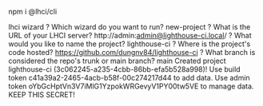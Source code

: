 npm i @lhci/cli

lhci wizard
? Which wizard do you want to run? new-project
? What is the URL of your LHCI server? http://admin:admin@lighthouse-ci.local/
? What would you like to name the project? lighthouse-ci
? Where is the project's code hosted? https://github.com/dungnv84/lighthouse-ci
? What branch is considered the repo's trunk or main branch? main
Created project lighthouse-ci (3c062245-a235-4cbb-86bb-efa5b528a998)!
Use build token c41a39a2-2465-4acb-b58f-00c274217d44 to add data.
Use admin token oYbGcHptVn3V7iMlG1YzpokWRGevyV1PY00tw5VE to manage data. KEEP THIS SECRET!

